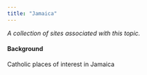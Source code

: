 ```yaml
---
title: "Jamaica"
---
```



*A collection of sites associated with this topic.*

#### Background

Catholic places of interest in Jamaica


